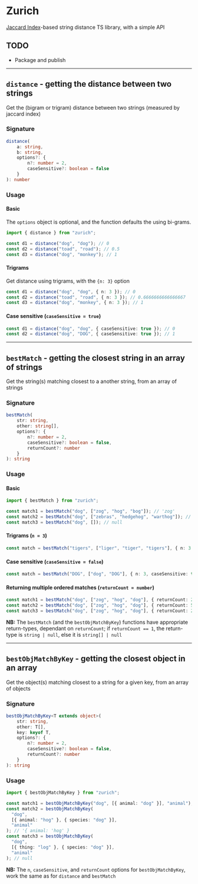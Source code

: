 # Zurich

[Jaccard Index](https://en.wikipedia.org/wiki/Jaccard_index)-based string distance TS library, with a simple API

## TODO

- Package and publish

---

## `distance` - getting the distance between two strings

Get the (bigram or trigram) distance between two strings (measured by jaccard index)

### Signature

```typescript
distance(
    a: string,
    b: string,
    options?: {
        n?: number = 2,
        caseSensitive?: boolean = false
    }
): number
```

### Usage

#### Basic

The `options` object is optional, and the function defaults the using bi-grams.

```typescript
import { distance } from "zurich";

const d1 = distance("dog", "dog"); // 0
const d2 = distance("toad", "road"); // 0.5
const d3 = distance("dog", "monkey"); // 1
```

#### Trigrams

Get distance using trigrams, with the `{n: 3}` option

```typescript
const d1 = distance("dog", "dog", { n: 3 }); // 0
const d2 = distance("toad", "road", { n: 3 }); // 0.6666666666666667
const d3 = distance("dog", "monkey", { n: 3 }); // 1
```

#### Case sensitive (`caseSensitive = true`)

```typescript
const d1 = distance("dog", "dog", { caseSensitive: true }); // 0
const d2 = distance("dog", "DOG", { caseSensitive: true }); // 1
```

---

## `bestMatch` - getting the closest string in an array of strings

Get the string(s) matching closest to a another string, from an array of strings

### Signature

```typescript
bestMatch(
    str: string,
    other: string[],
    options?: {
        n?: number = 2,
        caseSensitive?: boolean = false,
        returnCount?: number
    }
): string
```

### Usage

#### Basic

```typescript
import { bestMatch } from "zurich";

const match1 = bestMatch("dog", ["zog", "hog", "bog"]); // 'zog'
const match2 = bestMatch("dog", ["zebras", "hedgehog", "warthog"]); // 'warthog'
const match3 = bestMatch("dog", []); // null
```

#### Trigrams (`n = 3`)

```typescript
const match = bestMatch("tigers", ["liger", "tiger", "tigers"], { n: 3 }); // 'tigers'
```

#### Case sensitive (`caseSensitive = false`)

```typescript
const match = bestMatch("DOG", ["dog", "DOG"], { n: 3, caseSensitive: true }); // 'DOG'
```

#### Returning multiple ordered matches (`returnCount = number`)

```typescript
const match1 = bestMatch("dog", ["zog", "hog", "dog"], { returnCount: 2 }); // ['dog', 'zog']
const match2 = bestMatch("dog", ["zog", "hog", "dog"], { returnCount: 5 }); // ['dog', 'zog', 'hog']
const match3 = bestMatch("dog", ["zog", "hog", "dog"], { returnCount: 2 }); // ['dog']
```

**NB:** The `bestMatch` (and the `bestObjMatchByKey`) functions have appropriate return-types, dependant on `returnCount`; if `returnCount == 1`, the return-type is `string | null`, else it is `string[] | null`

---

## `bestObjMatchByKey` - getting the closest object in an array

Get the object(s) matching closest to a string for a given key, from an array of objects

### Signature

```typescript
bestObjMatchByKey<T extends object>(
    str: string,
    other: T[],
    key: keyof T,
    options?: {
        n?: number = 2,
        caseSensitive?: boolean = false,
        returnCount?: number
    }
): string
```

### Usage

```typescript
import { bestObjMatchByKey } from "zurich";

const match1 = bestObjMatchByKey("dog", [{ animal: "dog" }], "animal"); // '{ animal: 'dog' }
const match2 = bestObjMatchByKey(
  "dog",
  [{ animal: "hog" }, { species: "dog" }],
  "animal"
); // '{ animal: 'hog' }
const match3 = bestObjMatchByKey(
  "dog",
  [{ thing: "log" }, { species: "dog" }],
  "animal"
); // null
```

**NB:** The `n`, `caseSensitive`, and `returnCount` options for `bestObjMatchByKey`, work the same as for `distance` and `bestMatch`
